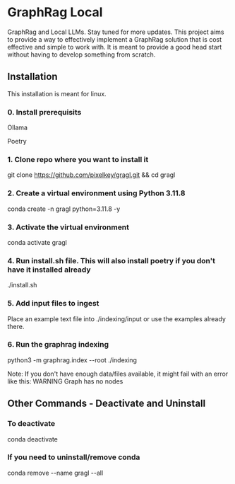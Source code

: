 # GraphRag Local
GraphRag and Local LLMs. Stay tuned for more updates.
This project aims to provide a way to effectively implement a GraphRag solution that is cost effective and simple to work with.
It is meant to provide a good head start without having to develop something from scratch.

## Installation
This installation is meant for linux.

### 0. Install prerequisits

Ollama

Poetry

### 1. Clone repo where you want to install it
git clone https://github.com/pixelkey/gragl.git && cd gragl

### 2. Create a virtual environment using Python 3.11.8
conda create -n gragl python=3.11.8 -y

### 3. Activate the virtual environment
conda activate gragl

### 4. Run install.sh file. This will also install poetry if you don't have it installed already
./install.sh

### 5. Add input files to ingest 
Place an example text file into ./indexing/input or use the examples already there.

### 6. Run the graphrag indexing
python3 -m graphrag.index --root ./indexing

Note: If you don't have enough data/files available, it might fail with an error like this: WARNING Graph has no nodes


## Other Commands - Deactivate and Uninstall

### To deactivate
conda deactivate

### If you need to uninstall/remove conda 
conda remove --name gragl --all
